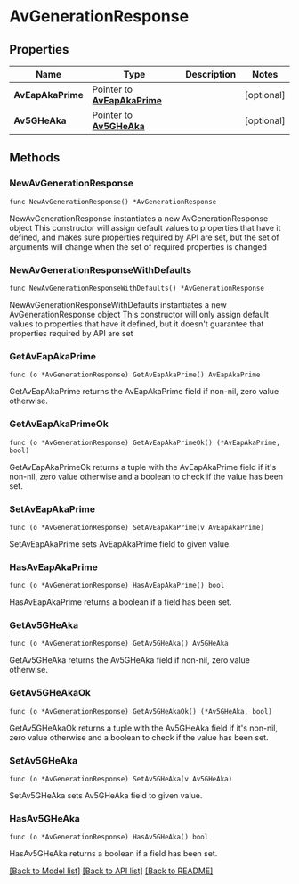 # AvGenerationResponse

## Properties

Name | Type | Description | Notes
------------ | ------------- | ------------- | -------------
**AvEapAkaPrime** | Pointer to [**AvEapAkaPrime**](AvEapAkaPrime.md) |  | [optional] 
**Av5GHeAka** | Pointer to [**Av5GHeAka**](Av5GHeAka.md) |  | [optional] 

## Methods

### NewAvGenerationResponse

`func NewAvGenerationResponse() *AvGenerationResponse`

NewAvGenerationResponse instantiates a new AvGenerationResponse object
This constructor will assign default values to properties that have it defined,
and makes sure properties required by API are set, but the set of arguments
will change when the set of required properties is changed

### NewAvGenerationResponseWithDefaults

`func NewAvGenerationResponseWithDefaults() *AvGenerationResponse`

NewAvGenerationResponseWithDefaults instantiates a new AvGenerationResponse object
This constructor will only assign default values to properties that have it defined,
but it doesn't guarantee that properties required by API are set

### GetAvEapAkaPrime

`func (o *AvGenerationResponse) GetAvEapAkaPrime() AvEapAkaPrime`

GetAvEapAkaPrime returns the AvEapAkaPrime field if non-nil, zero value otherwise.

### GetAvEapAkaPrimeOk

`func (o *AvGenerationResponse) GetAvEapAkaPrimeOk() (*AvEapAkaPrime, bool)`

GetAvEapAkaPrimeOk returns a tuple with the AvEapAkaPrime field if it's non-nil, zero value otherwise
and a boolean to check if the value has been set.

### SetAvEapAkaPrime

`func (o *AvGenerationResponse) SetAvEapAkaPrime(v AvEapAkaPrime)`

SetAvEapAkaPrime sets AvEapAkaPrime field to given value.

### HasAvEapAkaPrime

`func (o *AvGenerationResponse) HasAvEapAkaPrime() bool`

HasAvEapAkaPrime returns a boolean if a field has been set.

### GetAv5GHeAka

`func (o *AvGenerationResponse) GetAv5GHeAka() Av5GHeAka`

GetAv5GHeAka returns the Av5GHeAka field if non-nil, zero value otherwise.

### GetAv5GHeAkaOk

`func (o *AvGenerationResponse) GetAv5GHeAkaOk() (*Av5GHeAka, bool)`

GetAv5GHeAkaOk returns a tuple with the Av5GHeAka field if it's non-nil, zero value otherwise
and a boolean to check if the value has been set.

### SetAv5GHeAka

`func (o *AvGenerationResponse) SetAv5GHeAka(v Av5GHeAka)`

SetAv5GHeAka sets Av5GHeAka field to given value.

### HasAv5GHeAka

`func (o *AvGenerationResponse) HasAv5GHeAka() bool`

HasAv5GHeAka returns a boolean if a field has been set.


[[Back to Model list]](../README.md#documentation-for-models) [[Back to API list]](../README.md#documentation-for-api-endpoints) [[Back to README]](../README.md)


